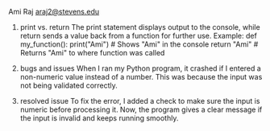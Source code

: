 Ami Raj araj2@stevens.edu

1) print vs. return
The print statement displays output to the console, while return sends a value back from a function for further use.
Example:
def my_function():
    print("Ami")    # Shows "Ami" in the console
    return "Ami"    # Returns "Ami" to where function was called

3) bugs and issues
When I ran my Python program, it crashed if I entered a non-numeric value instead of a number. This was because the input was not being validated correctly.

4) resolved issue
To fix the error, I added a check to make sure the input is numeric before processing it. Now, the program gives a clear message if the input is invalid and keeps running smoothly.
